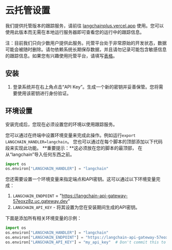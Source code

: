# 云托管设置

我们提供托管版本的跟踪服务，请前往 [langchainplus.vercel.app](https://langchainplus.vercel.app/) 使用。您可以使用此版本而无需在本地运行服务器即可查看您的运行中的跟踪信息。

注：目前我们只向少数用户提供此服务。托管平台处于非常原始的开发状态，数据可能会被随时删除。请勿依赖系统长期保存数据，并且请勿记录可能包含敏感信息的跟踪信息。如果您有兴趣使用托管平台，请填写[表格](https://forms.gle/tRCEMSeopZf6TE3b6)。

## 安装

1. 登录系统并在右上角点击“API Key”。生成一个新的密钥并妥善保管。您将需要使用该密钥进行身份验证。

## 环境设置

安装完成后，您现在必须设置您的环境以使用跟踪服务。

您可以通过在终端中设置环境变量来完成此操作。例如运行`export LANGCHAIN_HANDLER=langchain`。
您也可以通过在每个脚本的顶部添加以下代码段来实现此功能。 **重要提示：**这必须放在您的脚本的最顶部， 在从“langchain”导入任何东西之前。
```python
import os
os.environ["LANGCHAIN_HANDLER"] = "langchain"
```
您还需要设置一个环境变量来指定端点和API密钥。这可以通过以下环境变量完成：

1. `LANGCHAIN_ENDPOINT` = "https://langchain-api-gateway-57eoxz8z.uc.gateway.dev"
2. `LANGCHAIN_API_KEY` - 将其设置为您在安装期间生成的API密钥。

下面是添加所有相关环境变量的示例：
```python
import os
os.environ["LANGCHAIN_HANDLER"] = "langchain"
os.environ["LANGCHAIN_ENDPOINT"] = "https://langchain-api-gateway-57eoxz8z.uc.gateway.dev"
os.environ["LANGCHAIN_API_KEY"] = "my_api_key"  # Don't commit this to your repo! Better to set it in your terminal.
```
